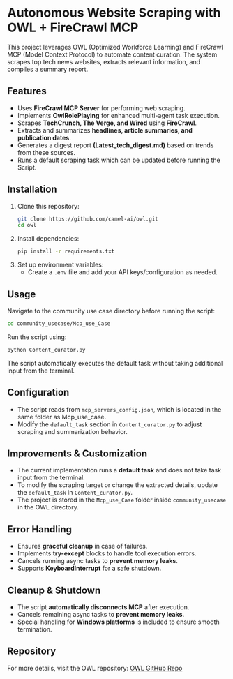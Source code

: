 # Autonomous Website Scraping with OWL + FireCrawl MCP
 
This project leverages OWL (Optimized Workforce Learning) and FireCrawl MCP (Model Context Protocol) to automate content curation. The system scrapes top tech news websites, extracts relevant information, and compiles a summary report.

## Features

- Uses **FireCrawl MCP Server** for performing web scraping.
- Implements **OwlRolePlaying** for enhanced multi-agent task execution.
- Scrapes **TechCrunch, The Verge, and Wired** using **FireCrawl**.
- Extracts and summarizes **headlines, article summaries, and publication dates**.
- Generates a digest report **(Latest_tech_digest.md)** based on trends from these sources.
- Runs a default scraping task which can be updated before running the Script.

## Installation

1. Clone this repository:
   ```sh
   git clone https://github.com/camel-ai/owl.git
   cd owl
   ```
2. Install dependencies:
   ```sh
   pip install -r requirements.txt
   ```
3. Set up environment variables:
   - Create a `.env` file and add your API keys/configuration as needed.

## Usage

Navigate to the community use case directory before running the script:

```sh
cd community_usecase/Mcp_use_Case
```

Run the script using:

```sh
python Content_curator.py 
```
The script automatically executes the default task without taking additional input from the terminal.

## Configuration

- The script reads from `mcp_servers_config.json`, which is located in the same folder as Mcp_use_case.
- Modify the `default_task` section in `Content_curator.py` to adjust scraping and summarization behavior.

## Improvements & Customization

- The current implementation runs a **default task** and does not take task input from the terminal.
- To modify the scraping target or change the extracted details, update the `default_task` in `Content_curator.py`.
- The project is stored in the `Mcp_use_Case` folder inside `community_usecase` in the OWL directory.

## Error Handling

- Ensures **graceful cleanup** in case of failures.
- Implements **try-except** blocks to handle tool execution errors.
- Cancels running async tasks to **prevent memory leaks**.
- Supports **KeyboardInterrupt** for a safe shutdown.

## Cleanup & Shutdown

- The script **automatically disconnects MCP** after execution.
- Cancels remaining async tasks to **prevent memory leaks**.
- Special handling for **Windows platforms** is included to ensure smooth termination.

## Repository

For more details, visit the OWL repository: [OWL GitHub Repo](https://github.com/camel-ai/owl)


